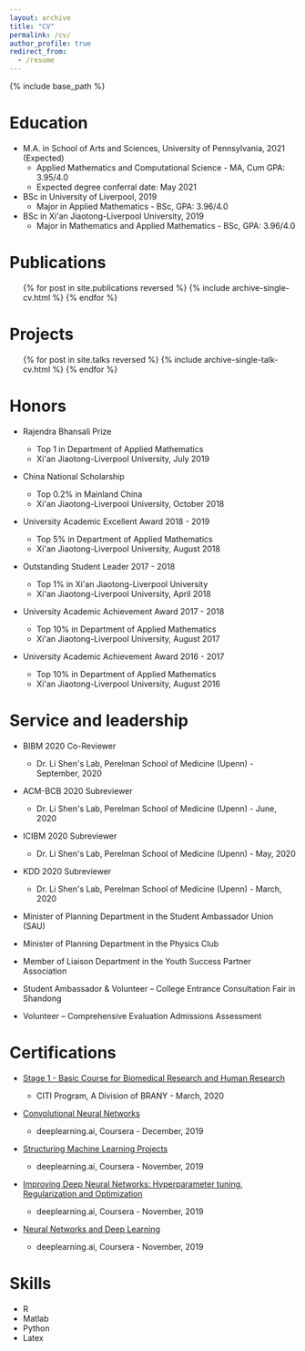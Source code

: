 ```yaml
---
layout: archive
title: "CV"
permalink: /cv/
author_profile: true
redirect_from:
  - /resume
---
```


{% include base_path %}

Education
======
* M.A. in School of Arts and Sciences, University of Pennsylvania, 2021 (Expected)
  * Applied Mathematics and Computational Science - MA, Cum GPA: 3.95/4.0
  * Expected degree conferral date: May 2021
* BSc in University of Liverpool, 2019
  * Major in Applied Mathematics - BSc, GPA: 3.96/4.0
* BSc in Xi'an Jiaotong-Liverpool University, 2019
  * Major in Mathematics and Applied Mathematics - BSc, GPA: 3.96/4.0
   

Publications
======
  <ul>{% for post in site.publications reversed %}
    {% include archive-single-cv.html %}
  {% endfor %}</ul>
  
Projects
======
  <ul>{% for post in site.talks reversed %}
    {% include archive-single-talk-cv.html %}
  {% endfor %}</ul>
  
Honors
======
* Rajendra Bhansali Prize
  * Top 1 in Department of Applied Mathematics
  * Xi'an Jiaotong-Liverpool University, July 2019

* China National Scholarship
  * Top 0.2% in Mainland China
  * Xi'an Jiaotong-Liverpool University, October 2018
  
* University Academic Excellent Award 2018 - 2019
  * Top 5% in Department of Applied Mathematics
  * Xi'an Jiaotong-Liverpool University, August 2018
  
* Outstanding Student Leader 2017 - 2018
  * Top 1% in Xi'an Jiaotong-Liverpool University
  * Xi'an Jiaotong-Liverpool University, April 2018
  
* University Academic Achievement Award 2017 - 2018
  * Top 10% in Department of Applied Mathematics
  * Xi'an Jiaotong-Liverpool University, August 2017
  
* University Academic Achievement Award 2016 - 2017
  * Top 10% in Department of Applied Mathematics
  * Xi'an Jiaotong-Liverpool University, August 2016

Service and leadership
======
* BIBM 2020 Co-Reviewer
  * Dr. Li Shen's Lab, Perelman School of Medicine (Upenn) - September, 2020
  
* ACM-BCB 2020 Subreviewer
  * Dr. Li Shen's Lab, Perelman School of Medicine (Upenn) - June, 2020
  
* ICIBM 2020 Subreviewer
  * Dr. Li Shen's Lab, Perelman School of Medicine (Upenn) - May, 2020
  
* KDD 2020 Subreviewer
  * Dr. Li Shen's Lab, Perelman School of Medicine (Upenn) - March, 2020
  
* Minister of Planning Department in the Student Ambassador Union (SAU) 
  <!-- * Xi'an Jiaotong-Liverpool University - June, 2017 -->
  
*	Minister of Planning Department in the Physics Club
  <!-- * Xi'an Jiaotong-Liverpool University - April, 2017 -->
  
*	Member of Liaison Department in the Youth Success Partner Association 
  <!-- * Xi'an Jiaotong-Liverpool University - September, 2016 -->
  
*	Student Ambassador & Volunteer – College Entrance Consultation Fair in Shandong 
  <!-- * Xi'an Jiaotong-Liverpool University - June, 2016 -->
  
*	Volunteer – Comprehensive Evaluation Admissions Assessment 
  <!-- * Xi'an Jiaotong-Liverpool University - June, 2016 -->

Certifications
======
* [Stage 1 - Basic Course for Biomedical Research and Human Research](https://www.citiprogram.org/verify/?wf40e4762-8d22-4723-9b97-69ab39d8fc4a-35736650)
  * CITI Program, A Division of BRANY - March, 2020
  
* [Convolutional Neural Networks](https://www.coursera.org/account/accomplishments/certificate/NR66DNJW5GGV)
  * deeplearning.ai, Coursera - December, 2019
  
* [Structuring Machine Learning Projects](https://www.coursera.org/account/accomplishments/certificate/35ATC26BJWJQ)
  * deeplearning.ai, Coursera - November, 2019
  
* [Improving Deep Neural Networks: Hyperparameter tuning, Regularization and Optimization](https://www.coursera.org/account/accomplishments/certificate/DSG5NJTB7S3Z)
  * deeplearning.ai, Coursera - November, 2019
  
* [Neural Networks and Deep Learning](https://www.coursera.org/account/accomplishments/certificate/8TW6K9WAMF8A)
  * deeplearning.ai, Coursera - November, 2019

Skills
======
* R
* Matlab
* Python
* Latex
